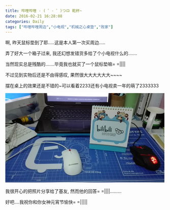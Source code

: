 ```yaml
---
title: 哔哩哔哩 - ( ゜- ゜)つロ 乾杯~
date: 2016-02-21 16:28:08
categories: Daily
tags: ["哔哩哔哩周边","小电视","机械之心桌垫","败家"]
---
```


<!-- 摘要部分 -->
<!-- more -->


啊, 昨天鼠标垫到了耶.....这是本人第一次买周边.....

弄了好大一个箱子过来, 我还幻想发错货多给了个小电视什么的.......

当然现实总是残酷的.......毕竟我也就买了一个鼠标垫嘛= =||||

不过见到实物后还是不由得感叹, 果然很大大大大大大~~~~

摆在桌上的效果还是不错的~可以看着2233还有小电视卖一年的萌了2333333

![bilibili_mouse](https://raw.githubusercontent.com/SilenWang/Gallary/master/bilibili_mouse.jpg)

我很开心的把照片分享给了基友, 然而他的回答= =||||.........

好吧....我祝你和你女神元宵节愉快= =|||||